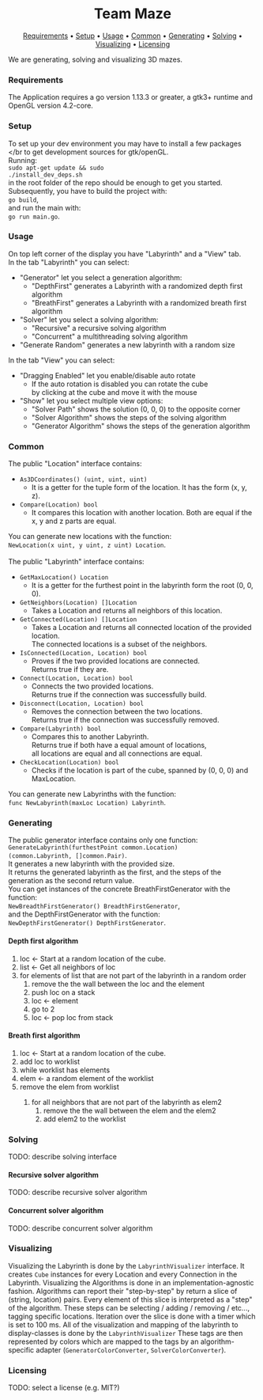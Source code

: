 <h1 align="center">
    Team Maze
</h1>
<p align="center">
  <a href="#requirements">Requirements</a> •
  <a href="#setup">Setup</a> •
  <a href="#usage">Usage</a> •
  <a href="#common">Common</a> •
  <a href="#generating">Generating</a> •
  <a href="#solving">Solving</a> •
  <a href="#visualizing">Visualizing</a> •
  <a href="#licensing">Licensing</a>
</p>

We are generating, solving and visualizing 3D mazes.

### Requirements
The Application requires a go version 1.13.3 or greater, a gtk3+ runtime and OpenGL version 4.2-core.

### Setup
To set up your dev environment you may have to install a few packages </br
to get development sources for gtk/openGL. <br>
Running:<br>
<code>sudo apt-get update && sudo ./install_dev_deps.sh</code><br>
in the root folder of the repo should be enough to get you started.<br>
Subsequently, you have to build the project with:<br>
<code>go build</code>,<br>
and run the main with:<br>
<code>go run main.go</code>.

### Usage
On top left corner of the display you have "Labyrinth" and a "View" tab.<br>
In the tab "Labyrinth" you can select:
<ul>
    <li>"Generator" let you select a generation algorithm:
        <ul>
            <li>"DepthFirst" generates a Labyrinth with a randomized depth first algorithm</li>
            <li>"BreathFirst" generates a Labyrinth with a randomized breath first algorithm</li>
        </ul>
    </li>
    <li>"Solver" let you select a solving algorithm:
        <ul>
            <li>"Recursive" a recursive solving algorithm</li>
            <li>"Concurrent" a multithreading solving algorithm</li>
        </ul>
    </li>
    <li>"Generate Random" generates a new labyrinth with a random size</li>
</ul>
In the tab "View" you can select:
<ul>
    <li>"Dragging Enabled" let you enable/disable auto rotate
        <ul>
            <li>
                If the auto rotation is disabled you can rotate the cube<br>
                by clicking at the cube and move it with the mouse
            </li>
        </ul>
    </li>
    <li>"Show" let you select multiple view options:
        <ul>
            <li>"Solver Path" shows the solution (0, 0, 0) to the opposite corner</li>
            <li>"Solver Algorithm" shows the steps of the solving algorithm</li>
            <li>"Generator Algorithm" shows the steps of the generation algorithm</li>
        </ul>
    </li>
</ul>

### Common
The public "Location" interface contains:
<ul>
    <li>
        <code>As3DCoordinates() (uint, uint, uint)</code>
        <ul>
            <li>
                It is a getter for the tuple form of the location.
                It has the form (x, y, z).
            </li>
        </ul>
    </li>
    <li>
        <code>Compare(Location) bool</code>
        <ul>
            <li>
                It compares this location with another location.
                Both are equal if the x, y and z parts are equal.
             </li>
        </ul>
    </li>
</ul>
You can generate new locations with the function:<br/>
<code>NewLocation(x uint, y uint, z uint) Location</code>.<br>
<br>
The public "Labyrinth" interface contains:
<ul>
    <li>
        <code>GetMaxLocation() Location</code>
        <ul>
            <li>It is a getter for the furthest point in the labyrinth form the root (0, 0, 0).</li>
        </ul>
    </li>
    <li>
        <code>GetNeighbors(Location) []Location</code>
        <ul>
            <li>Takes a Location and returns all neighbors of this location.</li>
        </ul>
    </li>
    <li>
        <code>GetConnected(Location) []Location</code>
        <ul>
            <li>
                Takes a Location and returns all connected location of the provided location.<br>
                The connected locations is a subset of the neighbors.
            </li>
        </ul>
    </li>
    <li>
        <code>IsConnected(Location, Location) bool</code>
        <ul>
            <li>
                Proves if the two provided locations are connected.<br>
                Returns true if they are.
            </li>
        </ul>
    </li>
    <li>
        <code>Connect(Location, Location) bool</code>
        <ul>
            <li>
                Connects the two provided locations.<br>
                Returns true if the connection was successfully build.
            </li>
        </ul>
    </li>
    <li>
        <code>Disconnect(Location, Location) bool</code>
        <ul>
            <li>
                Removes the connection between the two locations.<br>
                Returns true if the connection was successfully removed.
            </li>
        </ul>
    </li>
    <li>
        <code>Compare(Labyrinth) bool</code>
        <ul>
            <li>
                Compares this to another Labyrinth.<br>
                Returns true if both have a equal amount of locations,<br>
                all locations are equal and all connections are equal.
            </li>
        </ul>
    </li>
    <li>
        <code>CheckLocation(Location) bool</code>
        <ul>
            <li>Checks if the location is part of the cube, spanned by (0, 0, 0) and MaxLocation.</li>
        </ul>
    </li>
</ul>
You can generate new Labyrinths with the function:<br>
<code>func NewLabyrinth(maxLoc Location) Labyrinth</code>.

### Generating
The public generator interface contains only one function:<br>
<code>GenerateLabyrinth(furthestPoint common.Location) (common.Labyrinth, []common.Pair)</code>.<br>
It generates a new labyrinth with the provided size. <br>
It returns the generated labyrinth as the first, and the steps of the generation as the second return value.<br>
You can get instances of the concrete BreathFirstGenerator with the function:<br>
<code>NewBreadthFirstGenerator() BreadthFirstGenerator</code>,<br>
and the DepthFirstGenerator with the function:<br>
<code>NewDepthFirstGenerator() DepthFirstGenerator</code>.

#### Depth first algorithm
<ol>
    <li>loc <- Start at a random location of the cube.</li>
    <li>list <- Get all neighbors of loc</li>
    <li>for elements of list that are not part of the labyrinth in a random order
        <ol>
            <li>remove the the wall between the loc and the element</li>
            <li>push loc on a stack</li>
            <li>loc <- element</li>
            <li>go to 2</li>
            <li>loc <- pop loc from stack</li>
        </ol>
    </li>
</ol>

#### Breath first algorithm
<ol>
    <li>loc <- Start at a random location of the cube.</li>
    <li>add loc to worklist</li>
    <li>while worklist has elements
        <li>elem <- a random element of the worklist</li>
        <li>remove the elem from worklist</li>
        <ol>
            <li>for all neighbors that are not part of the labyrinth as elem2
                <ol>
                    <li>remove the the wall between the elem and the elem2</li>
                    <li>add elem2 to the worklist</li>
                </ol>
            </li>
        </ol>
    </li>
</ol>

### Solving
TODO: describe solving interface
#### Recursive solver algorithm
TODO: describe recursive solver algorithm
#### Concurrent solver algorithm
TODO: describe concurrent solver algorithm

### Visualizing

Visualizing the Labyrinth is done by the <code>LabyrinthVisualizer</code> interface. It creates <code>Cube</code> instances for every Location and every Connection in the Labyrinth.
Visualizing the Algorithms is done in an implementation-agnostic fashion. Algorithms can report their "step-by-step" by return a slice of (string, location) pairs. 
Every element of this slice is interpreted as a "step" of the algorithm. These steps can be selecting / adding / removing / etc..., tagging specific locations. 
Iteration over the slice is done with a timer which is set to 100 ms.
All of the visualization and mapping of the labyrinth to display-classes is done by the <code>LabyrinthVisualizer</code>
These tags are then represented by colors which are mapped to the tags by an algorithm-specific adapter (<code>GeneratorColorConverter</code>, <code>SolverColorConverter</code>).

### Licensing
TODO: select a license (e.g. MIT?)
